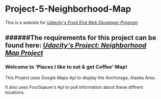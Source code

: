 # Project-5-Neighborhood-Map
This is a webiste for _[Udacity's Front End Web Developer Program](https://www.udacity.com/course/front-end-web-developer-nanodegree--nd001#)_

######The requirements for this project can be found here: _[Udacity's Project: Neighborhood Map Project](https://review.udacity.com/#!/rubrics/17/view)_
---

### Welcome to 'Places I like to eat & get Coffee' Map!

This Project uses Google Maps Api to display the Anchorage, Alaska Area.

It also uses FourSqaure's Api to pull information about these diffrent locations.
